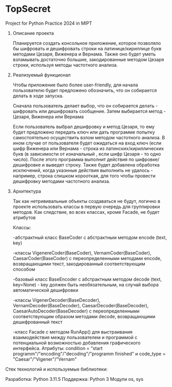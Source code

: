 # TopSecret
Project for Python Practice 2024 in MIPT

1) Описание проекта
   
      Планируется создать консольное приложение, которое позволяло бы шифровать и дешифровать строки на латинице/кириллице букв методами Цезаря, Виженера и Вернама. Также оно будет уметь взламывать достаточно большие, закодированные
      методом Цезаря строки, используя методы частотного анализа.

2) Реализуемый функционал
   
      Чтобы приложение было более user-friendly, для начала пользователю будет предложено обозначить, что он собирается делать в ходе запуска.
   
      Сначала пользователь делает выбор, что он собирается делать - шифровать или дешифровать сообщение. Затем выбирается метод - Цезаря, Виженера или Вернама
   
      Если пользователь выбрал дешифровку и метод Цезаря, то ему будет предложено передать ключ или дать программе попытку самостоятельно осуществить взлом
      методом частотного анализа. В ином случае от пользователя будет ожидаться на вход ключ (если шифр Виженера или Вернама - строка из латинских/кириллических букв (в зависимости от изначальный , если шифр
      Цезаря - то одно число). После этого программа выполнит действия по шифровке/дешифровке и выведет строку. Также будет добавлена обработка исключений, когда
      указнные действия выполнить не удалось - например, строка слишком корооткая, для того чтобы провести дешифровку методами частотного анализа.

3) Архитектура
   
      Так как нетрививальные объекты создаваться не будут, логично в проекте использовать классы в первую очередь для группировки методов.
   Как следствие, во всех классах, кроме Facade, не будет атрибутов
   
      Классы:
   
      -абстрактный класс BaseCoder с абстрактным методом encode (text, key)
   
      -классы VigenereCoder(BaseCoder), VernamCoder(BaseCoder), CaesarCoder(BaseCoder) с переопределенными методами encode,
           возвращающими текст, закодированный соответствующим способом
   
      -базовый класс BaseEncoder с абстрактным методом decode (text, key=None) - key должен быть необязательным, на случай выбора автоматической дешифровки
   
      -классы VigenerDecoder(BaseDecoder), VernamDecoder(BaseDecoder), CaesarDecoder(BaseDecoder), CaesarAutoDecoder(BaseDecoder) с переопределенными
          соответствующим образом методами decode, возвращающими дешифрованный текст
   
      -класс Facade с методом RunApp() для выстраивания взаимодействия между пользователем и программой с потенциальной возможностью добавления графического интерфейса. Атрибуты: condition = "start programm"/"encoding"/"decoding"/"programm finished" и code_type = "Caesar"/"Vigener"/"Vernam"


Стек технологий и используемые библиотеки:

Разработка: Python 3.11.5
Поддержка: Python 3
Модули os, sys



